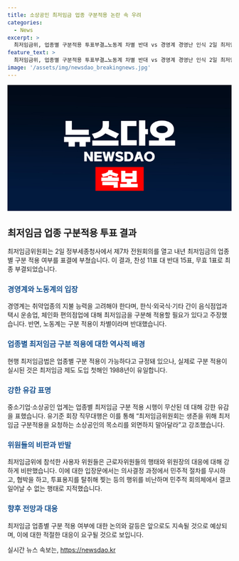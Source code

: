 ```yaml
---
title: 소상공인 최저임금 업종 구분적용 논란 속 우려
categories:
  - News
excerpt: >
  최저임금위, 업종별 구분적용 투표부결…노동계 차별 반대 vs 경영계 경영난 인식 2일 최저임금위원회의 업종별 최저임금 구분 적용 여부 투표결과, 찬성 11표에 반대 15표로 무효 1표가 나와 부결됐다. 경영계는 취약업종의 능력 고려해 업종별 적용 요청하며, 노동계는 차별이라 반대했다. 중소기업·소상공인 업계는 무산에 강한 유감을 표하며, 사용자위원들은 민주노총 추천 근로자위원들의 투표 방해를 비판했다.
feature_text: >
  최저임금위, 업종별 구분적용 투표부결…노동계 차별 반대 vs 경영계 경영난 인식 2일 최저임금위원회의 업종별 최저임금 구분 적용 여부 투표결과, 찬성 11표에 반대 15표로 무효 1표가 나와 부결됐다. 경영계는 취약업종의 능력 고려해 업종별 적용 요청하며, 노동계는 차별이라 반대했다. 중소기업·소상공인 업계는 무산에 강한 유감을 표하며, 사용자위원들은 민주노총 추천 근로자위원들의 투표 방해를 비판했다.
image: '/assets/img/newsdao_breakingnews.jpg'
---
```


<p><img src="/assets/img/newsdao_breakingnews.jpg" alt="implanttips 속보" /></p>

<h2 data-ke-size="size26">최저임금 업종 구분적용 투표 결과</h2>

<p data-ke-size="size16">최저임금위원회는 2일 정부세종청사에서 제7차 전원회의를 열고 내년 최저임금의 업종별 구분 적용 여부를 표결에 부쳤습니다. 이 결과, 찬성 11표 대 반대 15표, 무효 1표로 최종 부결되었습니다.</p>

<h3><b><span style="color: #1a5490;">경영계와 노동계의 입장</span></b></h3>

<p data-ke-size="size16">경영계는 취약업종의 지불 능력을 고려해야 한다며, 한식·외국식·기타 간이 음식점업과 택시 운송업, 체인화 편의점업에 대해 최저임금을 구분해 적용할 필요가 있다고 주장했습니다. 반면, 노동계는 구분 적용이 차별이라며 반대했습니다.</p>

<h3><b><span style="color: #1a5490;">업종별 최저임금 구분 적용에 대한 역사적 배경</span></b></h3>

<p data-ke-size="size16">현행 최저임금법은 업종별 구분 적용이 가능하다고 규정돼 있으나, 실제로 구분 적용이 실시된 것은 최저임금 제도 도입 첫해인 1988년이 유일합니다.</p>

<h3><b><span style="color: #1a5490;">강한 유감 표명</span></b></h3>

<p data-ke-size="size16">중소기업·소상공인 업계는 업종별 최저임금 구분 적용 시행이 무산된 데 대해 강한 유감을 표했습니다. 유기준 회장 직무대행은 이를 통해 “최저임금위원회는 생존을 위해 최저임금 구분적용을 요청하는 소상공인의 목소리를 외면하지 말아달라”고 강조했습니다.</p>

<h3><b><span style="color: #1a5490;">위원들의 비판과 반발</span></b></h3>

<p data-ke-size="size16">최저임금위에 참석한 사용자 위원들은 근로자위원들의 행태와 위원장의 대응에 대해 강하게 비판했습니다. 이에 대한 입장문에서는 의사결정 과정에서 민주적 절차를 무시하고, 협박을 하고, 투표용지를 탈취해 찢는 등의 행위를 비난하며 민주적 회의체에서 결코 일어날 수 없는 행태로 지적했습니다.</p>

<h3><b><span style="color: #1a5490;">향후 전망과 대응</span></b></h3>

<p data-ke-size="size16">최저임금 업종별 구분 적용 여부에 대한 논의와 갈등은 앞으로도 지속될 것으로 예상되며, 이에 대한 적절한 대응이 요구될 것으로 보입니다.</p>
실시간 뉴스 속보는, <a href="https://newsdao.kr" rel="dofollow">https://newsdao.kr</a>


